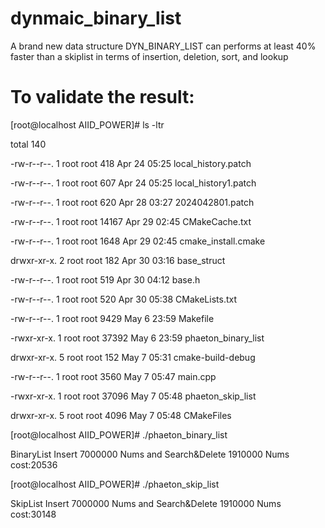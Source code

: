 # dynmaic_binary_list
A brand new data structure DYN_BINARY_LIST can performs at least 40% faster than a skiplist in terms of insertion, deletion, sort, and lookup
# To validate the result:

[root@localhost AIID_POWER]# ls -ltr

total 140

-rw-r--r--. 1 root root   418 Apr 24 05:25 local_history.patch

-rw-r--r--. 1 root root   607 Apr 24 05:25 local_history1.patch

-rw-r--r--. 1 root root   620 Apr 28 03:27 2024042801.patch

-rw-r--r--. 1 root root 14167 Apr 29 02:45 CMakeCache.txt

-rw-r--r--. 1 root root  1648 Apr 29 02:45 cmake_install.cmake

drwxr-xr-x. 2 root root   182 Apr 30 03:16 base_struct

-rw-r--r--. 1 root root   519 Apr 30 04:12 base.h

-rw-r--r--. 1 root root   520 Apr 30 05:38 CMakeLists.txt

-rw-r--r--. 1 root root  9429 May  6 23:59 Makefile

-rwxr-xr-x. 1 root root 37392 May  6 23:59 phaeton_binary_list

drwxr-xr-x. 5 root root   152 May  7 05:31 cmake-build-debug

-rw-r--r--. 1 root root  3560 May  7 05:47 main.cpp

-rwxr-xr-x. 1 root root 37096 May  7 05:48 phaeton_skip_list

drwxr-xr-x. 5 root root  4096 May  7 05:48 CMakeFiles

[root@localhost AIID_POWER]# ./phaeton_binary_list

BinaryList Insert 7000000 Nums and Search&Delete 1910000 Nums cost:20536

[root@localhost AIID_POWER]# ./phaeton_skip_list

SkipList Insert 7000000 Nums and Search&Delete 1910000 Nums cost:30148


